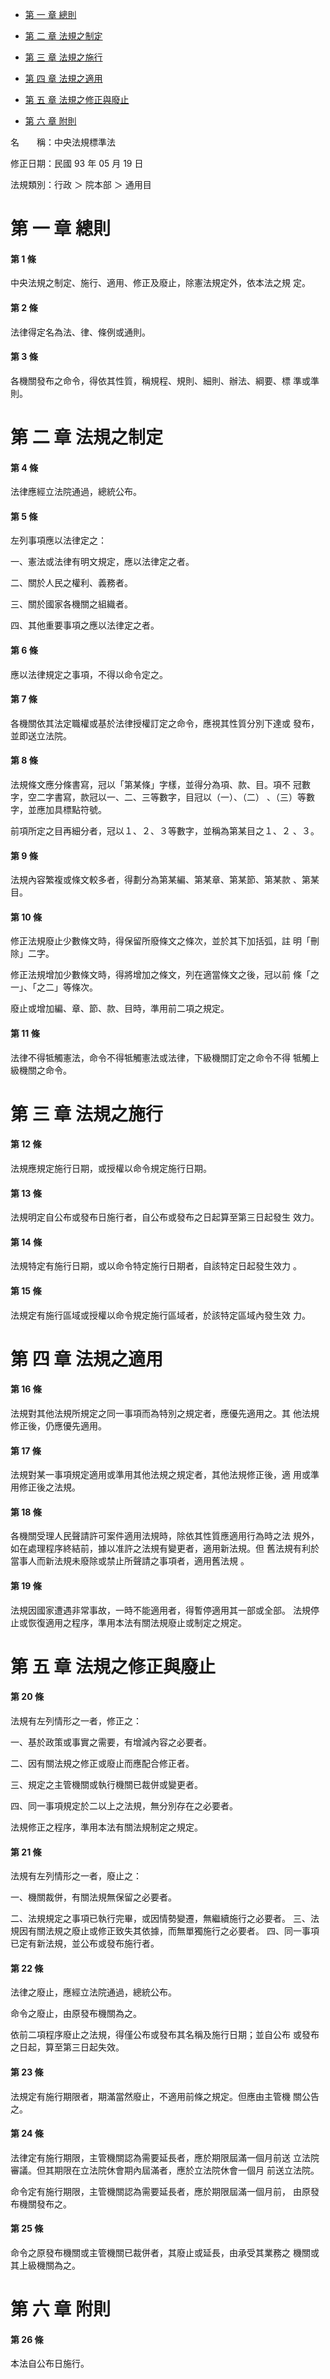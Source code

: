 - [第 一 章 總則](#第-一-章-總則)

- [第 二 章 法規之制定](#第-二-章-法規之制定)

- [第 三 章 法規之施行](#第-三-章-法規之施行)

- [第 四 章 法規之適用](#第-四-章-法規之適用)

- [第 五 章 法規之修正與廢止](#第-五-章-法規之修正與廢止)

- [第 六 章 附則](#第-六-章-附則)

名　　稱：中央法規標準法

修正日期：民國 93 年 05 月 19 日

法規類別：行政 ＞ 院本部 ＞ 通用目

# 第 一 章 總則

#### 第 1 條

中央法規之制定、施行、適用、修正及廢止，除憲法規定外，依本法之規
定。

#### 第 2 條

法律得定名為法、律、條例或通則。

#### 第 3 條

各機關發布之命令，得依其性質，稱規程、規則、細則、辦法、綱要、標
準或準則。

# 第 二 章 法規之制定

#### 第 4 條

法律應經立法院通過，總統公布。

#### 第 5 條

左列事項應以法律定之：

一、憲法或法律有明文規定，應以法律定之者。

二、關於人民之權利、義務者。

三、關於國家各機關之組織者。

四、其他重要事項之應以法律定之者。

#### 第 6 條

應以法律規定之事項，不得以命令定之。

#### 第 7 條

各機關依其法定職權或基於法律授權訂定之命令，應視其性質分別下達或
發布，並即送立法院。

#### 第 8 條

法規條文應分條書寫，冠以「第某條」字樣，並得分為項、款、目。項不
冠數字，空二字書寫，款冠以一、二、三等數字，目冠以（一）、（二）
、（三）等數字，並應加具標點符號。

前項所定之目再細分者，冠以１、２、３等數字，並稱為第某目之１、２
、３。

#### 第 9 條

法規內容繁複或條文較多者，得劃分為第某編、第某章、第某節、第某款
、第某目。

#### 第 10 條

修正法規廢止少數條文時，得保留所廢條文之條次，並於其下加括弧，註
明「刪除」二字。

修正法規增加少數條文時，得將增加之條文，列在適當條文之後，冠以前
條「之一」、「之二」等條次。

廢止或增加編、章、節、款、目時，準用前二項之規定。

#### 第 11 條

法律不得牴觸憲法，命令不得牴觸憲法或法律，下級機關訂定之命令不得
牴觸上級機關之命令。

# 第 三 章 法規之施行

#### 第 12 條

法規應規定施行日期，或授權以命令規定施行日期。

#### 第 13 條

法規明定自公布或發布日施行者，自公布或發布之日起算至第三日起發生
效力。

#### 第 14 條

法規特定有施行日期，或以命令特定施行日期者，自該特定日起發生效力
。

#### 第 15 條

法規定有施行區域或授權以命令規定施行區域者，於該特定區域內發生效
力。

# 第 四 章 法規之適用

#### 第 16 條

法規對其他法規所規定之同一事項而為特別之規定者，應優先適用之。其
他法規修正後，仍應優先適用。

#### 第 17 條

法規對某一事項規定適用或準用其他法規之規定者，其他法規修正後，適
用或準用修正後之法規。

#### 第 18 條

各機關受理人民聲請許可案件適用法規時，除依其性質應適用行為時之法
規外，如在處理程序終結前，據以准許之法規有變更者，適用新法規。但
舊法規有利於當事人而新法規未廢除或禁止所聲請之事項者，適用舊法規
。

#### 第 19 條

法規因國家遭遇非常事故，一時不能適用者，得暫停適用其一部或全部。
法規停止或恢復適用之程序，準用本法有關法規廢止或制定之規定。

# 第 五 章 法規之修正與廢止

#### 第 20 條

法規有左列情形之一者，修正之：

一、基於政策或事實之需要，有增減內容之必要者。

二、因有關法規之修正或廢止而應配合修正者。

三、規定之主管機關或執行機關已裁併或變更者。

四、同一事項規定於二以上之法規，無分別存在之必要者。

法規修正之程序，準用本法有關法規制定之規定。

#### 第 21 條

法規有左列情形之一者，廢止之：

一、機關裁併，有關法規無保留之必要者。

二、法規規定之事項已執行完畢，或因情勢變遷，無繼續施行之必要者。
三、法規因有關法規之廢止或修正致失其依據，而無單獨施行之必要者。
四、同一事項已定有新法規，並公布或發布施行者。

#### 第 22 條

法律之廢止，應經立法院通過，總統公布。

命令之廢止，由原發布機關為之。

依前二項程序廢止之法規，得僅公布或發布其名稱及施行日期；並自公布
或發布之日起，算至第三日起失效。

#### 第 23 條

法規定有施行期限者，期滿當然廢止，不適用前條之規定。但應由主管機
關公告之。

#### 第 24 條

法律定有施行期限，主管機關認為需要延長者，應於期限屆滿一個月前送
立法院審議。但其期限在立法院休會期內屆滿者，應於立法院休會一個月
前送立法院。

命令定有施行期限，主管機關認為需要延長者，應於期限屆滿一個月前，
由原發布機關發布之。

#### 第 25 條

命令之原發布機關或主管機關已裁併者，其廢止或延長，由承受其業務之
機關或其上級機關為之。

# 第 六 章 附則

#### 第 26 條

本法自公布日施行。

